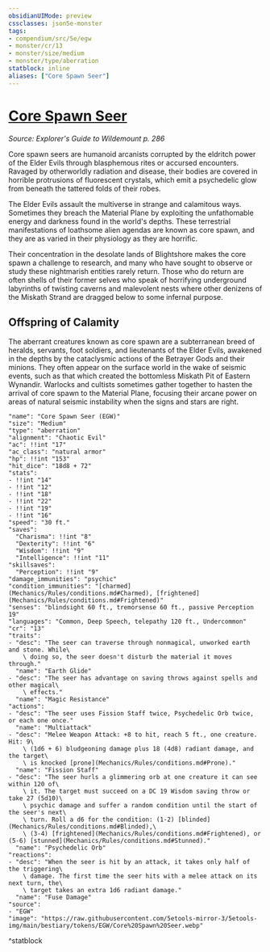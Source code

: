 ```yaml
---
obsidianUIMode: preview
cssclasses: json5e-monster
tags:
- compendium/src/5e/egw
- monster/cr/13
- monster/size/medium
- monster/type/aberration
statblock: inline
aliases: ["Core Spawn Seer"]
---
```

# [Core Spawn Seer](Mechanics\bestiary\aberration/core-spawn-seer-egw.md)
*Source: Explorer's Guide to Wildemount p. 286*  

Core spawn seers are humanoid arcanists corrupted by the eldritch power of the Elder Evils through blasphemous rites or accursed encounters. Ravaged by otherworldly radiation and disease, their bodies are covered in horrible protrusions of fluorescent crystals, which emit a psychedelic glow from beneath the tattered folds of their robes.

The Elder Evils assault the multiverse in strange and calamitous ways. Sometimes they breach the Material Plane by exploiting the unfathomable energy and darkness found in the world's depths. These terrestrial manifestations of loathsome alien agendas are known as core spawn, and they are as varied in their physiology as they are horrific.

Their concentration in the desolate lands of Blightshore makes the core spawn a challenge to research, and many who have sought to observe or study these nightmarish entities rarely return. Those who do return are often shells of their former selves who speak of horrifying underground labyrinths of twisting caverns and malevolent nests where other denizens of the Miskath Strand are dragged below to some infernal purpose.

## Offspring of Calamity

The aberrant creatures known as core spawn are a subterranean breed of heralds, servants, foot soldiers, and lieutenants of the Elder Evils, awakened in the depths by the cataclysmic actions of the Betrayer Gods and their minions. They often appear on the surface world in the wake of seismic events, such as that which created the bottomless Miskath Pit of Eastern Wynandir. Warlocks and cultists sometimes gather together to hasten the arrival of core spawn to the Material Plane, focusing their arcane power on areas of natural seismic instability when the signs and stars are right.

```statblock
"name": "Core Spawn Seer (EGW)"
"size": "Medium"
"type": "aberration"
"alignment": "Chaotic Evil"
"ac": !!int "17"
"ac_class": "natural armor"
"hp": !!int "153"
"hit_dice": "18d8 + 72"
"stats":
- !!int "14"
- !!int "12"
- !!int "18"
- !!int "22"
- !!int "19"
- !!int "16"
"speed": "30 ft."
"saves":
  "Charisma": !!int "8"
  "Dexterity": !!int "6"
  "Wisdom": !!int "9"
  "Intelligence": !!int "11"
"skillsaves":
  "Perception": !!int "9"
"damage_immunities": "psychic"
"condition_immunities": "[charmed](Mechanics/Rules/conditions.md#Charmed), [frightened](Mechanics/Rules/conditions.md#Frightened)"
"senses": "blindsight 60 ft., tremorsense 60 ft., passive Perception 19"
"languages": "Common, Deep Speech, telepathy 120 ft., Undercommon"
"cr": "13"
"traits":
- "desc": "The seer can traverse through nonmagical, unworked earth and stone. While\
    \ doing so, the seer doesn't disturb the material it moves through."
  "name": "Earth Glide"
- "desc": "The seer has advantage on saving throws against spells and other magical\
    \ effects."
  "name": "Magic Resistance"
"actions":
- "desc": "The seer uses Fission Staff twice, Psychedelic Orb twice, or each one once."
  "name": "Multiattack"
- "desc": "Melee Weapon Attack: +8 to hit, reach 5 ft., one creature. Hit: 9\
    \ (1d6 + 6) bludgeoning damage plus 18 (4d8) radiant damage, and the target\
    \ is knocked [prone](Mechanics/Rules/conditions.md#Prone)."
  "name": "Fission Staff"
- "desc": "The seer hurls a glimmering orb at one creature it can see within 120 of\
    \ it. The target must succeed on a DC 19 Wisdom saving throw or take 27 (5d10)\
    \ psychic damage and suffer a random condition until the start of the seer's next\
    \ turn. Roll a d6 for the condition: (1-2) [blinded](Mechanics/Rules/conditions.md#Blinded),\
    \ (3-4) [frightened](Mechanics/Rules/conditions.md#Frightened), or (5-6) [stunned](Mechanics/Rules/conditions.md#Stunned)."
  "name": "Psychedelic Orb"
"reactions":
- "desc": "When the seer is hit by an attack, it takes only half of the triggering\
    \ damage. The first time the seer hits with a melee attack on its next turn, the\
    \ target takes an extra 1d6 radiant damage."
  "name": "Fuse Damage"
"source":
- "EGW"
"image": "https://raw.githubusercontent.com/5etools-mirror-3/5etools-img/main/bestiary/tokens/EGW/Core%20Spawn%20Seer.webp"
```
^statblock